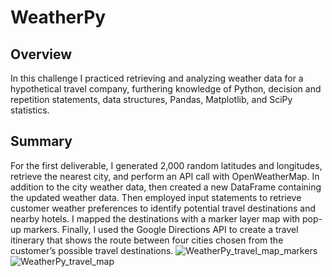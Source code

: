 # WeatherPy
## Overview
In this challenge I practiced retrieving and analyzing weather data for a hypothetical travel company, furthering knowledge of Python, decision and repetition statements, data structures, Pandas, Matplotlib, and SciPy statistics.

## Summary
For the first deliverable, I generated 2,000 random latitudes and longitudes, retrieve the nearest city, and perform an API call with OpenWeatherMap. In addition to the city weather data, then created a new DataFrame containing the updated weather data. Then employed input statements to retrieve customer weather preferences to identify potential travel destinations and nearby hotels. I mapped the destinations with a marker layer map with pop-up markers. Finally, I 
used the Google Directions API to create a travel itinerary that shows the route between four cities chosen from the customer’s possible travel destinations.
![WeatherPy_travel_map_markers](https://user-images.githubusercontent.com/110315163/196846613-8bbc8b6d-3343-4853-b6a1-4e0e7a711c5e.PNG)
![WeatherPy_travel_map](https://user-images.githubusercontent.com/110315163/196846609-48aaa116-acae-4385-bc20-c2295d531baa.PNG)
